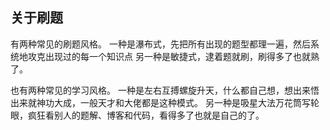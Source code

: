 ## 关于刷题
有两种常见的刷题风格。
一种是瀑布式，先把所有出现的题型都理一遍，然后系统地攻克出现过的每一个知识点
另一种是敏捷式，逮着题就刷，刷得多了也就熟了。

也有两种常见的学习风格。
一种是左右互搏螺旋升天，什么都自己想，想出来悟出来就神功大成，一般天才和大佬都是这种模式。
另一种是吸星大法万花筒写轮眼，疯狂看别人的题解、博客和代码，看得多了也就是自己的了。
